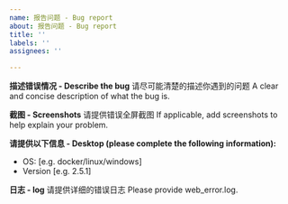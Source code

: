 ```yaml
---
name: 报告问题 - Bug report
about: 报告问题 - Bug report
title: ''
labels: ''
assignees: ''

---
```


**描述错误情况 - Describe the bug**
请尽可能清楚的描述你遇到的问题
A clear and concise description of what the bug is.

**截图 - Screenshots**
请提供错误全屏截图
If applicable, add screenshots to help explain your problem.

**请提供以下信息 - Desktop (please complete the following information):**
 - OS: [e.g. docker/linux/windows]
 - Version [e.g. 2.5.1]

**日志 - log**
请提供详细的错误日志
Please provide web_error.log.
